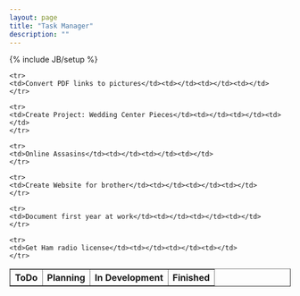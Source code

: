 ```yaml
---
layout: page
title: "Task Manager"
description: ""
---
```

{% include JB/setup %}


<table border="1">
	<tr>
	<th>ToDo</th><th>Planning</th><th>In Development</th><th>Finished</th>
	</tr>
	
	<tr>
	<td>Convert PDF links to pictures</td><td></td><td></td><td></td>
	</tr>
	
	<tr>
	<td>Create Project: Wedding Center Pieces</td><td></td><td></td><td></td>
	</tr>
	
	<tr>
	<td>Online Assasins</td><td></td><td></td><td></td>
	</tr>
	
	<tr>
	<td>Create Website for brother</td><td></td><td></td><td></td>
	</tr>
	
	<tr>
	<td>Document first year at work</td><td></td><td></td><td></td>
	</tr>
	
	<tr>
	<td>Get Ham radio license</td><td></td><td></td><td></td>
	</tr>
</table>
